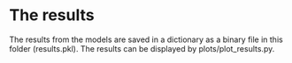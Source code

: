 # The results

The results from the models are saved in a dictionary as a binary file in this folder (results.pkl). The results can be displayed by plots/plot_results.py.